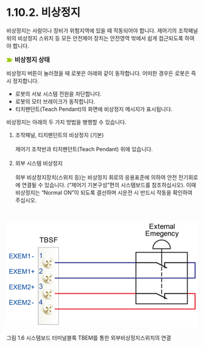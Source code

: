 ﻿# 1.10.2. 비상정지

비상정지는 사람이나 장비가 위험지역에 있을 때 작동되어야 합니다. 제어기의 조작패널 위의 비상정지 스위치 등 모든 안전제어 장치는 안전영역 밖에서 쉽게 접근되도록 하여야 합니다.

![](../../_assets/말머리이미지.png)<font size = 3> **비상정지 상태** </font><br>

비상정지 버튼이 눌러졌을 때 로봇은 아래와 같이 동작합니다.
어떠한 경우든 로봇은 즉시 정지합니다.

<ol style="list-style-type:square" start="1">
		<li>
            로봇의 서보 시스템 전원을 차단합니다.
        </li>		
		<li>
            로봇의 모터 브레이크가 동작합니다.
        </li>	  
        <li>
        	티치펜던트(Teach Pendant)의 화면에 비상정지 메시지가 표시됩니다.
        </li>
</ol>


비상정지는 아래의 두 가지 방법을 병행할 수 있습니다.

<ol style="list-style-type:decimal" start="1">
		<li>
            조작패널, 티치펜던트의 비상정지 (기본)<br><br>
            제어기 조작반과 티치펜던트(Teach Pendant) 위에 있습니다.
        </li><br>
		<li>
            외부 시스템 비상정지<br><br>
            외부 비상정지장치(스위치 등)는 비상정지 회로의 응용표준에 의하여 안전 전기회로에 연결될 수 있습니다. (“제어기 기본구성”편의 시스템보드를 참조하십시오). 이때 비상정지는 “Normal ON”이 되도록 결선하며 시운전 시 반드시 작동을 확인하여 주십시오.<br><br>
        </li><br>
</ol>


![](../../_assets/그림_1.6_시스템보드_터미널블록_TBEM를_통한_외부비상정지스위치의연결.png)

그림 1.6 시스템보드 터미널블록 TBEM를 통한 외부비상정지스위치의 연결